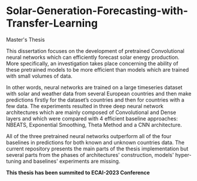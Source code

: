 # Solar-Generation-Forecasting-with-Transfer-Learning
Master's Thesis

This dissertation focuses on the development of pretrained Convolutional neural networks which can efficiently forecast solar energy production. More specifically, an investigation takes place concerning the ability of these pretrained models to be more efficient than models which are trained with small volumes of data.

In other words, neural networks are trained on a large timeseries dataset with solar and weather data from several European countries and then make predictions firstly for the dataset’s countries and then for countries with a few data. The experiments resulted in three deep neural network architectures which are mainly composed of Convolutional and Dense layers and which were compared with 4 efficient baseline approaches: NBEATS, Exponential Smoothing, Theta Method and a CNN architecture.

All of the three pretrained neural networks outperform all of the four baselines in predictions for both known and unknown countries data. The current repository presents the main parts of the thesis implementation but several parts from the phases of architectures' construction, models' hyper-tuning and baselines' experiments are missing.

**This thesis has been summited to ECAI-2023 Conference**
